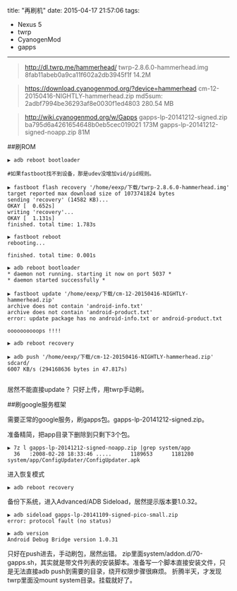 title: "再刷机"
date: 2015-04-17 21:57:06
tags:
- Nexus 5
- twrp
- CyanogenMod
- gapps
---
> http://dl.twrp.me/hammerhead/
twrp-2.8.6.0-hammerhead.img
8fab11abeb0a9ca11f602a2db3945f1f
14.2M

> https://download.cyanogenmod.org/?device=hammerhead
cm-12-20150416-NIGHTLY-hammerhead.zip 
md5sum: 2adbf7994be36293af8e0030f1ed4803
280.54 MB

> http://wiki.cyanogenmod.org/w/Gapps
gapps-lp-20141212-signed.zip
ba795d6a4261654648b0eb5cec019021
173M
gapps-lp-20141212-signed-noapp.zip
81M

##刷ROM

```
▶ adb reboot bootloader

#如果fastboot找不到设备，那是udev没增加vid/pid规则。

▶ fastboot flash recovery '/home/eexp/下载/twrp-2.8.6.0-hammerhead.img'
target reported max download size of 1073741824 bytes
sending 'recovery' (14582 KB)...
OKAY [  0.652s]
writing 'recovery'...
OKAY [  1.131s]
finished. total time: 1.783s

▶ fastboot reboot
rebooting...

finished. total time: 0.001s

▶ adb reboot bootloader
* daemon not running. starting it now on port 5037 *
* daemon started successfully *
  
▶ fastboot update '/home/eexp/下载/cm-12-20150416-NIGHTLY-hammerhead.zip'
archive does not contain 'android-info.txt'
archive does not contain 'android-product.txt'
error: update package has no android-info.txt or android-product.txt

oooooooooops !!!!

▶ adb reboot recovery

▶ adb push '/home/eexp/下载/cm-12-20150416-NIGHTLY-hammerhead.zip' sdcard/
6007 KB/s (294168636 bytes in 47.817s)


```

居然不能直接update？ 只好上传，用twrp手动刷。

##刷google服务框架

需要正常的google服务，刷gapps包。gapps-lp-20141212-signed.zip。

准备精简，把app目录下删除到只剩下3个包。
```
▶ 7z l gapps-lp-20141212-signed-noapp.zip |grep system/app
  36   :2008-02-28 18:33:46 .....      1189653      1181280  system/app/ConfigUpdater/ConfigUpdater.apk
```

进入恢复模式
```
▶ adb reboot recovery
```
备份下系统，进入Advanced/ADB Sideload，居然提示版本要1.0.32。

```
▶ adb sideload gapps-lp-20141109-signed-pico-small.zip
error: protocol fault (no status)

▶ adb version
Android Debug Bridge version 1.0.31
```

只好在push进去，手动刷包，居然出错。
zip里面system/addon.d/70-gapps.sh，其实就是带文件列表的安装脚本。准备写一个脚本直接安装文件，只是无法直接adb push到需要的目录，绕开权限步骤很麻烦。
折腾半天，才发现twrp里面没mount system目录。挂载就好了。

